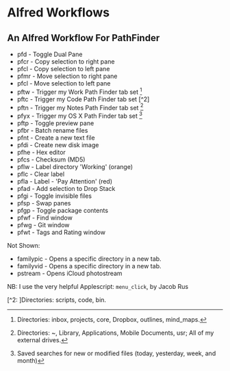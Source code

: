 # Alfred Workflows

## An Alfred Workflow For PathFinder

* pfd   - Toggle Dual Pane
* pfcr  - Copy selection to right pane
* pfcl  - Copy selection to left pane
* pfmr  - Move selection to right pane
* pfcl  - Move selection to left pane 
* pftw  - Trigger my Work Path Finder tab set [^1]
* pftc  - Trigger my Code Path Finder tab set [^2]
* pftn  - Trigger my Notes Path Finder tab set [^3]
* pfyx  - Trigger my OS X Path Finder tab set [^4]
* pftp  - Toggle preview pane
* pfbr  - Batch rename files
* pfnt  - Create a new text file
* pfdi  - Create new disk image
* pfhe  - Hex editor
* pfcs  - Checksum (MD5)
* pflw  - Label directory 'Working' (orange)
* pflc  - Clear label
* pfla  - Label - 'Pay Attention' (red)
* pfad  - Add selection to Drop Stack
* pfgi  - Toggle invisible files
* pfsp  - Swap panes
* pfgp  - Toggle package contents
* pfwf  - Find window
* pfwg  - Git window
* pfwt  - Tags and Rating window

Not Shown: 

* familypic - Opens a specific directory in a new tab.
* familyvid - Opens a specific directory in a new tab.
* pstream   - Opens iCloud photostream

NB: I use the very helpful Applescript: `menu_click`, by Jacob Rus

[^1]:Directories: inbox, projects, core, Dropbox, outlines, mind_maps.

[^2: ]Directories: scripts, code, bin.

[^3]:Directories: ~, Library, Applications, Mobile Documents, usr; All of my external drives.

[^4]: Saved searches for new or modified files (today, yesterday, week, and month)
